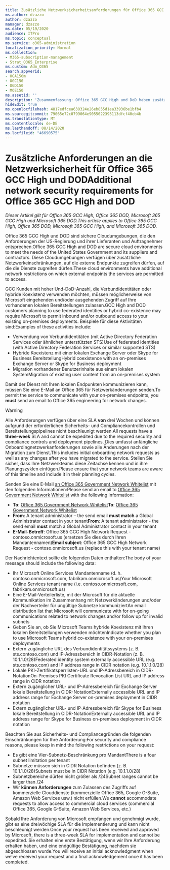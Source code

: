 ```yaml
---
title: Zusätzliche Netzwerksicherheitsanforderungen für Office 365 GCC High und DoD
ms.author: dzazzo
author: dzazzo
manager: dzazzo
ms.date: 05/19/2020
audience: ITPro
ms.topic: conceptual
ms.service: o365-administration
localization_priority: Normal
ms.collection:
- M365-subscription-management
- Strat_O365_Enterprise
ms.custom: Adm_O365
search.appverid:
- OGA150m
- OGC150
- OGD150
- MOE150
ms.assetid: ''
description: 'Zusammenfassung: Office 365 GCC High und DoD haben zusätzliche Netzwerksicherheitsanforderungen'
hideEdit: true
ms.openlocfilehash: 4817edfcea638324e26eb855d1ea33936be1bfb4
ms.sourcegitcommit: 79065e72c0799064e9055022393113dfcf40eb4b
ms.translationtype: MT
ms.contentlocale: de-DE
ms.lasthandoff: 08/14/2020
ms.locfileid: "46690575"
---
```

# <a name="additional-network-security-requirements-for-office-365-gcc-high-and-dod"></a><span data-ttu-id="312b1-103">Zusätzliche Anforderungen an die Netzwerksicherheit für Office 365 GCC High und DOD</span><span class="sxs-lookup"><span data-stu-id="312b1-103">Additional network security requirements for Office 365 GCC High and DOD</span></span>

<span data-ttu-id="312b1-104">*Dieser Artikel gilt für Office 365 GCC High, Office 365 DOD, Microsoft 365 GCC High und Microsoft 365 DOD.*</span><span class="sxs-lookup"><span data-stu-id="312b1-104">*This article applies to Office 365 GCC High, Office 365 DOD, Microsoft 365 GCC High, and Microsoft 365 DOD.*</span></span>

<span data-ttu-id="312b1-105">Office 365 GCC High und DOD sind sichere Cloudumgebungen, die den Anforderungen der US-Regierung und ihrer Lieferanten und Auftragnehmer entsprechen.</span><span class="sxs-lookup"><span data-stu-id="312b1-105">Office 365 GCC High and DOD are secure cloud environments to meet the needs of the United States Government and its suppliers and contractors.</span></span>  <span data-ttu-id="312b1-106">Diese Cloudumgebungen verfügen über zusätzliche Netzwerkeinschränkungen, auf die externe Endpunkte zugreifen dürfen, auf die die Dienste zugreifen dürfen.</span><span class="sxs-lookup"><span data-stu-id="312b1-106">These cloud environments have additional network restrictions on which external endpoints the services are permitted to access.</span></span>

<span data-ttu-id="312b1-107">GCC Kunden mit hoher Und-DoD-Anzahl, die Verbundidentitäten oder hybride Koexistenz verwenden möchten, müssen möglicherweise von Microsoft eingehenden und/oder ausgehenden Zugriff auf Ihre vorhandenen lokalen Bereitstellungen zulassen.</span><span class="sxs-lookup"><span data-stu-id="312b1-107">GCC High and DOD customers planning to use federated identities or hybrid co-existence may require Microsoft to permit inbound and/or outbound access to your existing on-premises deployments.</span></span>  <span data-ttu-id="312b1-108">Beispiele für diese Aktivitäten sind:</span><span class="sxs-lookup"><span data-stu-id="312b1-108">Examples of these activities include:</span></span>

* <span data-ttu-id="312b1-109">Verwendung von Verbundidentitäten (mit Active Directory Federation Services oder ähnlichen unterstützten STS)</span><span class="sxs-lookup"><span data-stu-id="312b1-109">Use of federated identities (with Active Directory Federation Services or similar supported STS)</span></span>
* <span data-ttu-id="312b1-110">Hybride Koexistenz mit einer lokalen Exchange Server oder Skype for Business Bereitstellung</span><span class="sxs-lookup"><span data-stu-id="312b1-110">Hybrid coexistence with an on-premises Exchange Server or Skype for Business deployment</span></span>
* <span data-ttu-id="312b1-111">Migration vorhandener Benutzerinhalte aus einem lokalen System</span><span class="sxs-lookup"><span data-stu-id="312b1-111">Migration of existing user content from an on-premises system</span></span>

<span data-ttu-id="312b1-112">Damit der Dienst mit Ihren lokalen Endpunkten  kommunizieren kann, müssen Sie eine E-Mail an Office 365 für Netzwerkänderungen senden.</span><span class="sxs-lookup"><span data-stu-id="312b1-112">To permit the service to communicate with your on-premises endpoints, you **must** send an email to Office 365 engineering for network changes.</span></span>

> [!WARNING]
> <span data-ttu-id="312b1-113">Alle Anforderungen verfügen über eine SLA **von** drei Wochen und können aufgrund der erforderlichen Sicherheits- und Compliancekontrollen und Bereitstellungspipelines nicht beschleunigt werden.</span><span class="sxs-lookup"><span data-stu-id="312b1-113">All requests have a **three-week** SLA and cannot be expedited due to the required security and compliance controls and deployment pipelines.</span></span>  <span data-ttu-id="312b1-114">Dies umfasst anfängliche Onboardingnetzwerkanforderungen sowie alle Änderungen nach der Migration zum Dienst.</span><span class="sxs-lookup"><span data-stu-id="312b1-114">This includes initial onboarding network requests as well as any changes after you have migrated to the service.</span></span>  <span data-ttu-id="312b1-115">Stellen Sie sicher, dass Ihre Netzwerkteams diese Zeitachse kennen und in ihre Planungszyklen einfügen.</span><span class="sxs-lookup"><span data-stu-id="312b1-115">Please ensure that your network teams are aware of this timeline and include it in their planning cycles.</span></span>

<span data-ttu-id="312b1-116">Senden Sie eine E-Mail [an Office 365 Government Network Whitelist](mailto:o365gwlt@microsoft.com) mit den folgenden Informationen:</span><span class="sxs-lookup"><span data-stu-id="312b1-116">Please send an email to [Office 365 Government Network Whitelist](mailto:o365gwlt@microsoft.com) with the following information:</span></span>

* <span data-ttu-id="312b1-117">**To**: [Office 365 Government Network Whitelist](mailto:o365gwlt@microsoft.com)</span><span class="sxs-lookup"><span data-stu-id="312b1-117">**To**: [Office 365 Government Network Whitelist](mailto:o365gwlt@microsoft.com)</span></span>
* <span data-ttu-id="312b1-118">**From**: A tenant administrator – the send email **must match** a Global Administrator contact in your tenant</span><span class="sxs-lookup"><span data-stu-id="312b1-118">**From**: A tenant administrator - the send email **must** match a Global Administrator contact in your tenant</span></span>
* <span data-ttu-id="312b1-119">**E-Mail-Betreff**: Office 365 GCC High Network Request - contoso.onmicrosoft.us (ersetzen Sie dies durch Ihren Mandantennamen)</span><span class="sxs-lookup"><span data-stu-id="312b1-119">**Email subject**: Office 365 GCC High Network Request - contoso.onmicrosoft.us (replace this with your tenant name)</span></span>

<span data-ttu-id="312b1-120">Der Nachrichtentext sollte die folgenden Daten enthalten:</span><span class="sxs-lookup"><span data-stu-id="312b1-120">The body of your message should include the following data:</span></span>

* <span data-ttu-id="312b1-121">Ihr Microsoft Online Services Mandantenname (d. h. contoso.onmicrosoft.com, fabrikam.onmicrosoft.us)</span><span class="sxs-lookup"><span data-stu-id="312b1-121">Your Microsoft Online Services tenant name (i.e. contoso.onmicrosoft.com, fabrikam.onmicrosoft.us)</span></span>
* <span data-ttu-id="312b1-122">Eine E-Mail-Verteilerliste, mit der Microsoft für die aktuelle Kommunikation im Zusammenhang mit Netzwerkänderungen und/oder der Nachverteiler für ungültige Subnetze kommuniziert</span><span class="sxs-lookup"><span data-stu-id="312b1-122">An email distribution list that Microsoft will communicate with for on-going communications related to network changes and/or follow up for invalid subnets</span></span>
* <span data-ttu-id="312b1-123">Geben Sie an, ob Sie Microsoft Teams hybride Koexistenz mit Ihren lokalen Bereitstellungen verwenden möchten</span><span class="sxs-lookup"><span data-stu-id="312b1-123">Indicate whether you plan to use Microsoft Teams hybrid co-existence with your on-premises deployments</span></span>
* <span data-ttu-id="312b1-124">Extern zugängliche URL des Verbundidentitätssystems (z. B. sts.contoso.com) und IP-Adressbereich in CIDR-Notation (z. B. 10.1.1.0/28)</span><span class="sxs-lookup"><span data-stu-id="312b1-124">Federated identity system externally accessible URL (e.g. sts.contoso.com) and IP address range in CIDR notation (e.g. 10.1.1.0/28)</span></span>
* <span data-ttu-id="312b1-125">Lokale PKI-Zertifikatsperrlisten-URL und IP-Adressbereich in CIDR-Notation</span><span class="sxs-lookup"><span data-stu-id="312b1-125">On-Premises PKI Certificate Revocation List URL and IP address range in CIDR notation</span></span>
* <span data-ttu-id="312b1-126">Extern zugänglicher URL- und IP-Adressbereich für Exchange Server lokale Bereitstellung in CIDR-Notation</span><span class="sxs-lookup"><span data-stu-id="312b1-126">Externally accessible URL and IP address range for Exchange Server on-premises deployment in CIDR notation</span></span>
* <span data-ttu-id="312b1-127">Extern zugänglicher URL- und IP-Adressbereich für Skype for Business lokale Bereitstellung in CIDR-Notation</span><span class="sxs-lookup"><span data-stu-id="312b1-127">Externally accessible URL and IP address range for Skype for Business on-premises deployment in CIDR notation</span></span>

<span data-ttu-id="312b1-128">Beachten Sie aus Sicherheits- und Compliancegründen die folgenden Einschränkungen für Ihre Anforderung:</span><span class="sxs-lookup"><span data-stu-id="312b1-128">For security and compliance reasons, please keep in mind the following restrictions on your request:</span></span>

* <span data-ttu-id="312b1-129">Es gibt eine Vier-Subnetz-Beschränkung pro Mandant</span><span class="sxs-lookup"><span data-stu-id="312b1-129">There is a four subnet limitation per tenant</span></span>
* <span data-ttu-id="312b1-130">Subnetze müssen sich in CIDR Notation befinden (z. B. 10.1.1.0/28)</span><span class="sxs-lookup"><span data-stu-id="312b1-130">Subnets must be in CIDR Notation (e.g. 10.1.1.0/28)</span></span>
* <span data-ttu-id="312b1-131">Subnetzbereiche dürfen nicht größer als /24</span><span class="sxs-lookup"><span data-stu-id="312b1-131">Subnet ranges cannot be larger than /24</span></span>
* <span data-ttu-id="312b1-132">Wir **können Anforderungen** zum Zulassen des Zugriffs auf kommerzielle Clouddienste (kommerzielle Office 365, Google G-Suite, Amazon Web Services usw.) nicht erfüllen.</span><span class="sxs-lookup"><span data-stu-id="312b1-132">We **cannot** accommodate requests to allow access to commercial cloud services (commercial Office 365, Google G-Suite, Amazon Web Services, etc.)</span></span>

<span data-ttu-id="312b1-133">Sobald Ihre Anforderung von Microsoft empfangen und genehmigt wurde, gibt es eine dreiwöchige SLA für die Implementierung und kann nicht beschleunigt werden.</span><span class="sxs-lookup"><span data-stu-id="312b1-133">Once your request has been received and approved by Microsoft, there is a three-week SLA for implementation and cannot be expedited.</span></span>  <span data-ttu-id="312b1-134">Sie erhalten eine erste Bestätigung, wenn wir Ihre Anforderung erhalten haben, und eine endgültige Bestätigung, nachdem sie abgeschlossen wurde.</span><span class="sxs-lookup"><span data-stu-id="312b1-134">You will receive an initial acknowledgment when we’ve received your request and a final acknowledgement once it has been completed.</span></span>
